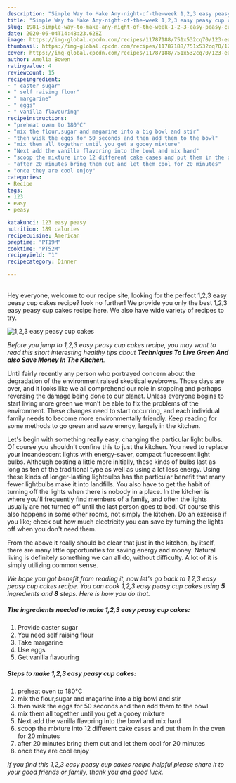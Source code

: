 ```yaml
---
description: "Simple Way to Make Any-night-of-the-week 1,2,3 easy peasy cup cakes"
title: "Simple Way to Make Any-night-of-the-week 1,2,3 easy peasy cup cakes"
slug: 1981-simple-way-to-make-any-night-of-the-week-1-2-3-easy-peasy-cup-cakes
date: 2020-06-04T14:48:23.628Z
image: https://img-global.cpcdn.com/recipes/11787188/751x532cq70/123-easy-peasy-cup-cakes-recipe-main-photo.jpg
thumbnail: https://img-global.cpcdn.com/recipes/11787188/751x532cq70/123-easy-peasy-cup-cakes-recipe-main-photo.jpg
cover: https://img-global.cpcdn.com/recipes/11787188/751x532cq70/123-easy-peasy-cup-cakes-recipe-main-photo.jpg
author: Amelia Bowen
ratingvalue: 4
reviewcount: 15
recipeingredient:
- " caster sugar"
- " self raising flour"
- " margarine"
- " eggs"
- " vanilla flavouring"
recipeinstructions:
- "preheat oven to 180°C"
- "mix the flour,sugar and magarine into a big bowl and stir"
- "then wisk the eggs for 50 seconds and then add them to the bowl"
- "mix them all together until you get a gooey mixture"
- "Next add the vanilla flavoring into the bowl and mix hard"
- "scoop the mixture into 12 different cake cases and put them in the oven for 20 minutes"
- "after 20 minutes bring them out and let them cool for 20 minutes"
- "once they are cool enjoy"
categories:
- Recipe
tags:
- 123
- easy
- peasy

katakunci: 123 easy peasy 
nutrition: 189 calories
recipecuisine: American
preptime: "PT19M"
cooktime: "PT52M"
recipeyield: "1"
recipecategory: Dinner

---
```

<br>
Hey everyone, welcome to our recipe site, looking for the perfect 1,2,3 easy peasy cup cakes recipe? look no further! We provide you only the best 1,2,3 easy peasy cup cakes recipe here. We also have wide variety of recipes to try.
<br>


![1,2,3 easy peasy cup cakes](https://img-global.cpcdn.com/recipes/11787188/751x532cq70/123-easy-peasy-cup-cakes-recipe-main-photo.jpg)

<i>Before you jump to 1,2,3 easy peasy cup cakes recipe, you may want to read this short interesting healthy tips about 
<strong>Techniques To Live Green And also Save Money In The Kitchen</strong>.</i>
</br>

Until fairly recently any person who portrayed concern about the degradation of the environment raised skeptical eyebrows. Those days are over, and it looks like we all comprehend our role in stopping and perhaps reversing the damage being done to our planet. Unless everyone begins to start living more green we won't be able to fix the problems of the environment. These changes need to start occurring, and each individual family needs to become more environmentally friendly. Keep reading for some methods to go green and save energy, largely in the kitchen.

Let's begin with something really easy, changing the particular light bulbs. Of course you shouldn't confine this to just the kitchen. You need to replace your incandescent lights with energy-saver, compact fluorescent light bulbs. Although costing a little more initially, these kinds of bulbs last as long as ten of the traditional type as well as using a lot less energy. Using these kinds of longer-lasting lightbulbs has the particular benefit that many fewer lightbulbs make it into landfills. You also have to get the habit of turning off the lights when there is nobody in a place. In the kitchen is where you'll frequently find members of a family, and often the lights usually are not turned off until the last person goes to bed. Of course this also happens in some other rooms, not simply the kitchen. Do an exercise if you like; check out how much electricity you can save by turning the lights off when you don't need them.

From the above it really should be clear that just in the kitchen, by itself, there are many little opportunities for saving energy and money. Natural living is definitely something we can all do, without difficulty. A lot of it is simply utilizing common sense.


<i>We hope you got benefit from reading it, now let's go back to 1,2,3 easy peasy cup cakes recipe. You can cook 1,2,3 easy peasy cup cakes using <strong>5</strong> ingredients and <strong>8</strong> steps. Here is how you do that.
</i>

##### The ingredients needed to make 1,2,3 easy peasy cup cakes:

1. Provide  caster sugar
1. You need  self raising flour
1. Take  margarine
1. Use  eggs
1. Get  vanilla flavouring


##### Steps to make 1,2,3 easy peasy cup cakes:

1. preheat oven to 180°C
1. mix the flour,sugar and magarine into a big bowl and stir
1. then wisk the eggs for 50 seconds and then add them to the bowl
1. mix them all together until you get a gooey mixture
1. Next add the vanilla flavoring into the bowl and mix hard
1. scoop the mixture into 12 different cake cases and put them in the oven for 20 minutes
1. after 20 minutes bring them out and let them cool for 20 minutes
1. once they are cool enjoy


<i>If you find this 1,2,3 easy peasy cup cakes recipe helpful please share it to your good friends or family, thank you and good luck.</i>
